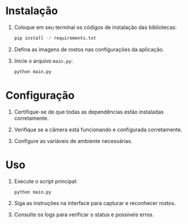 
# Instalação

1. Coloque em seu terminal os códigos de instalação das bibliotecas:
    ```sh
    pip install -r requirements.txt
    ```

2. Defina as imagens de rostos nas configurações da aplicação.

3. Inicie o arquivo `main.py`:
    ```sh
    python main.py
    ```

# Configuração

1. Certifique-se de que todas as dependências estão instaladas corretamente.

2. Verifique se a câmera está funcionando e configurada corretamente.

3. Configure as variáveis de ambiente necessárias.

# Uso

1. Execute o script principal:
    ```sh
    python main.py
    ```

2. Siga as instruções na interface para capturar e reconhecer rostos.

3. Consulte os logs para verificar o status e possíveis erros.
